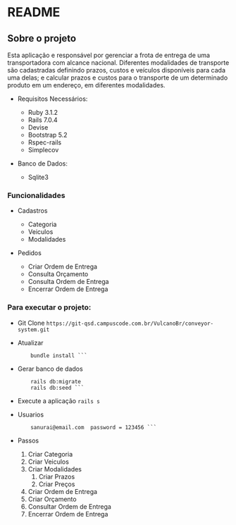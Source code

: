 # README

## Sobre o projeto
Esta aplicação e responsável por gerenciar a frota de entrega de uma transportadora com alcance nacional. Diferentes modalidades de transporte são cadastradas definindo prazos, custos e veículos disponíveis para cada uma delas; e calcular prazos e custos para o transporte de um determinado produto  em um  endereço, em diferentes modalidades.

* Requisitos Necessários:
    * Ruby 3.1.2
    * Rails 7.0.4
    * Devise
    * Bootstrap 5.2
    * Rspec-rails
    * Simplecov

* Banco de Dados:
    * Sqlite3

### Funcionalidades
* Cadastros
    * Categoria
    * Veiculos
    * Modalidades

* Pedidos
    * Criar Ordem de Entrega
    * Consulta Orçamento
    * Consulta Ordem de Entrega
    * Encerrar Ordem de Entrega

### Para executar o projeto: 

* Git Clone
    ```https://git-qsd.campuscode.com.br/VulcanoBr/conveyor-system.git ```

* Atualizar
    ```cd conveyor_system
        bundle install ```

* Gerar banco de dados
    ```rails db:create
        rails db:migrate
        rails db:seed ``` 

* Execute a aplicação
    ```rails s ```

* Usuarios 
    ```vulcano@email.com  password = 123456
        sanurai@email.com  password = 123456 ```

* Passos
    1. Criar Categoria
    2. Criar Veiculos
    3. Criar Modalidades
        1. Criar Prazos
        2. Criar Preços
    4. Criar Ordem de Entrega
    5. Criar Orçamento
    6. Consultar Ordem de Entrega
    7. Encerrar Ordem de Entrega
